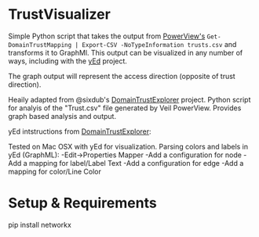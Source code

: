 TrustVisualizer
====================

Simple Python script that takes the output from [PowerView's](https://github.com/PowerShellMafia/PowerSploit/blob/dev/Recon/PowerView.ps1) `Get-DomainTrustMapping | Export-CSV -NoTypeInformation trusts.csv` and transforms it to GraphMl. This output can be visualized in any number of ways, including with the [yEd](https://www.yworks.com/products/yed) project.

The graph output will represent the access direction (opposite of trust direction).

Heaily adapted from @sixdub's [DomainTrustExplorer](https://github.com/sixdub/DomainTrustExplorer/) project.
Python script for analyis of the "Trust.csv" file generated by Veil PowerView. Provides graph based analysis and output.

yEd intstructions from [DomainTrustExplorer](https://github.com/sixdub/DomainTrustExplorer/blob/master/README.md):

Tested on Mac OSX with yEd for visualization.
Parsing colors and labels in yEd (GraphML):
	-Edit->Properties Mapper
	-Add a configuration for node
	-Add a mapping for label/Label Text
	-Add a configuration for edge
	-Add a mapping for color/Line Color

Setup & Requirements
====================

pip install networkx
